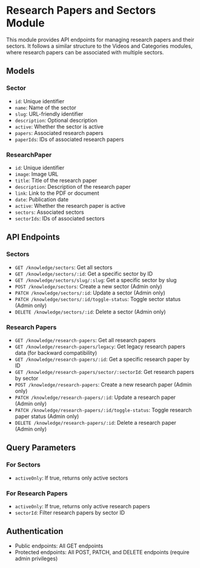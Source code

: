 # Research Papers and Sectors Module

This module provides API endpoints for managing research papers and their sectors. It follows a similar structure to the Videos and Categories modules, where research papers can be associated with multiple sectors.

## Models

### Sector

- `id`: Unique identifier
- `name`: Name of the sector
- `slug`: URL-friendly identifier
- `description`: Optional description
- `active`: Whether the sector is active
- `papers`: Associated research papers
- `paperIds`: IDs of associated research papers

### ResearchPaper

- `id`: Unique identifier
- `image`: Image URL
- `title`: Title of the research paper
- `description`: Description of the research paper
- `link`: Link to the PDF or document
- `date`: Publication date
- `active`: Whether the research paper is active
- `sectors`: Associated sectors
- `sectorIds`: IDs of associated sectors

## API Endpoints

### Sectors

- `GET /knowledge/sectors`: Get all sectors
- `GET /knowledge/sectors/:id`: Get a specific sector by ID
- `GET /knowledge/sectors/slug/:slug`: Get a specific sector by slug
- `POST /knowledge/sectors`: Create a new sector (Admin only)
- `PATCH /knowledge/sectors/:id`: Update a sector (Admin only)
- `PATCH /knowledge/sectors/:id/toggle-status`: Toggle sector status (Admin only)
- `DELETE /knowledge/sectors/:id`: Delete a sector (Admin only)

### Research Papers

- `GET /knowledge/research-papers`: Get all research papers
- `GET /knowledge/research-papers/legacy`: Get legacy research papers data (for backward compatibility)
- `GET /knowledge/research-papers/:id`: Get a specific research paper by ID
- `GET /knowledge/research-papers/sector/:sectorId`: Get research papers by sector
- `POST /knowledge/research-papers`: Create a new research paper (Admin only)
- `PATCH /knowledge/research-papers/:id`: Update a research paper (Admin only)
- `PATCH /knowledge/research-papers/:id/toggle-status`: Toggle research paper status (Admin only)
- `DELETE /knowledge/research-papers/:id`: Delete a research paper (Admin only)

## Query Parameters

### For Sectors

- `activeOnly`: If true, returns only active sectors

### For Research Papers

- `activeOnly`: If true, returns only active research papers
- `sectorId`: Filter research papers by sector ID

## Authentication

- Public endpoints: All GET endpoints
- Protected endpoints: All POST, PATCH, and DELETE endpoints (require admin privileges)
